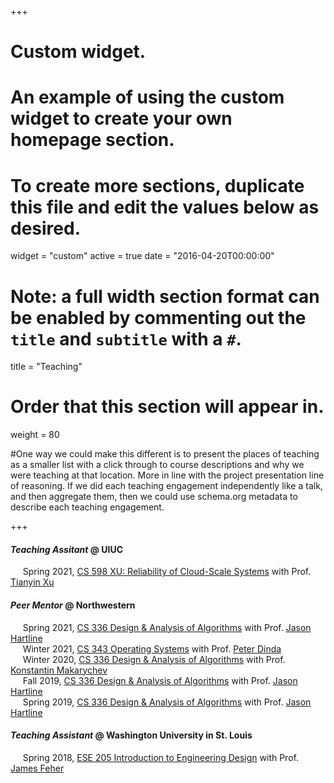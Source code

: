 +++
# Custom widget.
# An example of using the custom widget to create your own homepage section.
# To create more sections, duplicate this file and edit the values below as desired.
widget = "custom"
active = true
date = "2016-04-20T00:00:00"

# Note: a full width section format can be enabled by commenting out the `title` and `subtitle` with a `#`.
title = "Teaching"

# Order that this section will appear in.
weight = 80

#One way we could make this different is to present the places of teaching as a smaller list with a click through to course descriptions and why we were teaching at that location. More in line with the project presentation line of reasoning. If we did each teaching engagement independently like a talk, and then aggregate them, then we could use schema.org metadata to describe each teaching engagement.

+++
#### _Teaching Assitant_ @ UIUC
&nbsp;&nbsp;&nbsp;&nbsp; Spring 2021, 
    [CS 598 XU: Reliability of Cloud-Scale Systems](https://cs598txu-uiuc.github.io/spring22/) 
    with Prof. [Tianyin Xu](https://tianyin.github.io/)
    <br>

#### _Peer Mentor_ @ Northwestern

&nbsp;&nbsp;&nbsp;&nbsp; Spring 2021, 
    [CS 336 Design & Analysis of Algorithms](https://canvas.northwestern.edu/courses/99268/) 
    with Prof. [Jason Hartline](https://sites.northwestern.edu/hartline/)
    <br>
&nbsp;&nbsp;&nbsp;&nbsp; Winter 2021, 
    [CS 343 Operating Systems](http://pdinda.org/os/) 
    with Prof. [Peter Dinda](http://pdinda.org/)
    <br>
&nbsp;&nbsp;&nbsp;&nbsp; Winter 2020, 
    [CS 336 Design & Analysis of Algorithms](https://www.mccormick.northwestern.edu/computer-science/academics/courses/descriptions/336.html)
    with Prof. [Konstantin Makarychev](https://konstantin.makarychev.net/) 
    <br>
&nbsp;&nbsp;&nbsp;&nbsp; Fall 2019,
    [CS 336 Design & Analysis of Algorithms](https://canvas.northwestern.edu/courses/99268/)
    with Prof. [Jason Hartline](https://sites.northwestern.edu/hartline/) 
    <br>
&nbsp;&nbsp;&nbsp;&nbsp; Spring 2019, 
    [CS 336 Design & Analysis of Algorithms](https://canvas.northwestern.edu/courses/92321/)
    with Prof. [Jason Hartline](https://sites.northwestern.edu/hartline/) 
    <br>

#### _Teaching Assistant_ @ Washington University in St. Louis
&nbsp;&nbsp;&nbsp;&nbsp; Spring 2018,
    [ESE 205 Introduction to Engineering Design](https://classes.engineering.wustl.edu/ese205/core/index.php?title=Main_Page) 
    with Prof. [James Feher](https://engineering.wustl.edu/faculty/James-Feher.html)
